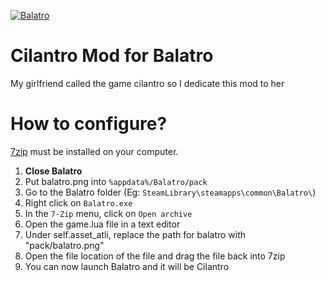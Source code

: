 [![Balatro](https://www.playbalatro.com/assets/logo2-C9SU2BrI.png)](https://www.playbalatro.com/)

# Cilantro Mod for Balatro

My girlfriend called the game cilantro so I dedicate this mod to her

# How to configure?

[7zip](https://7-zip.org/) must be installed on your computer.

1. **Close Balatro**
2. Put balatro.png into `%appdata%/Balatro/pack`
3. Go to the Balatro folder (Eg: `SteamLibrary\steamapps\common\Balatro\`)
4. Right click on `Balatro.exe`
5. In the `7-Zip` menu, click on `Open archive`
6. Open the game.lua file in a text editor
7. Under self.asset_atli, replace the path for balatro with "pack/balatro.png"
8. Open the file location of the file and drag the file back into 7zip
9. You can now launch Balatro and it will be Cilantro
